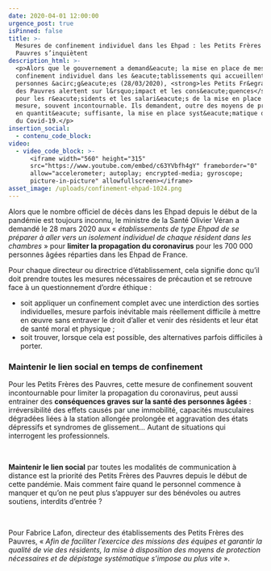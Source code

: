 ```yaml
---
date: 2020-04-01 12:00:00
urgence_post: true
isPinned: false
title: >-
  Mesures de confinement individuel dans les Ehpad : les Petits Frères des
  Pauvres s’inquiètent
description_html: >-
  <p>Alors que le gouvernement a demand&eacute; la mise en place de mesures de
  confinement individuel dans les &eacute;tablissements qui accueillent des
  personnes &acirc;g&eacute;es (28/03/2020), <strong>les Petits Fr&egrave;res
  des Pauvres alertent sur l&rsquo;impact et les cons&eacute;quences</strong>
  pour les r&eacute;sidents et les salari&eacute;s de la mise en place de cette
  mesure, souvent incontournable. Ils demandent, outre des moyens de protection
  en quantit&eacute; suffisante, la mise en place syst&eacute;matique de tests
  du Covid-19.</p>
insertion_social:
  - contenu_code_block:
video:
  - video_code_block: >-
      <iframe width="560" height="315"
      src="https://www.youtube.com/embed/c63YVbfh4gY" frameborder="0"
      allow="accelerometer; autoplay; encrypted-media; gyroscope;
      picture-in-picture" allowfullscreen></iframe>
asset_image: /uploads/confinement-ehpad-1024.png
---
```


Alors que le nombre officiel de d&eacute;c&egrave;s dans les Ehpad depuis le d&eacute;but de la pand&eacute;mie est toujours inconnu, le ministre de la Sant&eacute; Olivier V&eacute;ran a demand&eacute; le 28 mars 2020 aux &laquo;&nbsp;*&eacute;tablissements de type Ehpad de se pr&eacute;parer &agrave; aller vers un isolement individuel de chaque r&eacute;sident dans les chambres*&nbsp;&raquo; pour&nbsp;**limiter la propagation du coronavirus**&nbsp;pour les 700 000 personnes &acirc;g&eacute;es r&eacute;parties dans les Ehpad de France.&nbsp;

Pour chaque directeur ou directrice d’&eacute;tablissement, cela signifie donc qu’il doit prendre toutes les mesures n&eacute;cessaires de pr&eacute;caution et se retrouve face &agrave; un questionnement d’ordre &eacute;thique :

* soit appliquer un confinement complet avec une interdiction des sorties individuelles, mesure parfois in&eacute;vitable mais r&eacute;ellement difficile &agrave; mettre en œuvre sans entraver le droit d’aller et venir des r&eacute;sidents et leur &eacute;tat de sant&eacute; moral et physique ;
* soit trouver, lorsque cela est possible, des alternatives parfois difficiles &agrave; porter.

### Maintenir le lien social en temps de confinement&nbsp;&nbsp;

Pour les Petits Fr&egrave;res des Pauvres, cette mesure de confinement souvent incontournable pour limiter la propagation du coronavirus, peut aussi entrainer des&nbsp;**cons&eacute;quences graves sur la sant&eacute; des personnes &acirc;g&eacute;es**&nbsp;: irr&eacute;versibilit&eacute; des effets caus&eacute;s par une immobilit&eacute;, capacit&eacute;s musculaires d&eacute;grad&eacute;es li&eacute;es &agrave; la station allong&eacute;e prolong&eacute;e et aggravation des &eacute;tats d&eacute;pressifs et syndromes de glissement… Autant de situations qui interrogent les professionnels.

&nbsp;

**Maintenir le lien social**&nbsp;par toutes les modalit&eacute;s de communication &agrave; distance est la priorit&eacute; des Petits Fr&egrave;res des Pauvres depuis le d&eacute;but de cette pand&eacute;mie. Mais comment faire quand le personnel commence &agrave; manquer et qu’on ne peut plus s’appuyer sur des b&eacute;n&eacute;voles ou autres soutiens, interdits d’entr&eacute;e ?

&nbsp;

Pour Fabrice Lafon, directeur des &eacute;tablissements des Petits Fr&egrave;res des Pauvres, &laquo;&nbsp;*Afin de faciliter l’exercice des missions des &eacute;quipes et garantir la qualit&eacute; de vie des r&eacute;sidents, la mise &agrave; disposition des moyens de protection n&eacute;cessaires et de d&eacute;pistage syst&eacute;matique s’impose au plus vite*&nbsp;&raquo;.